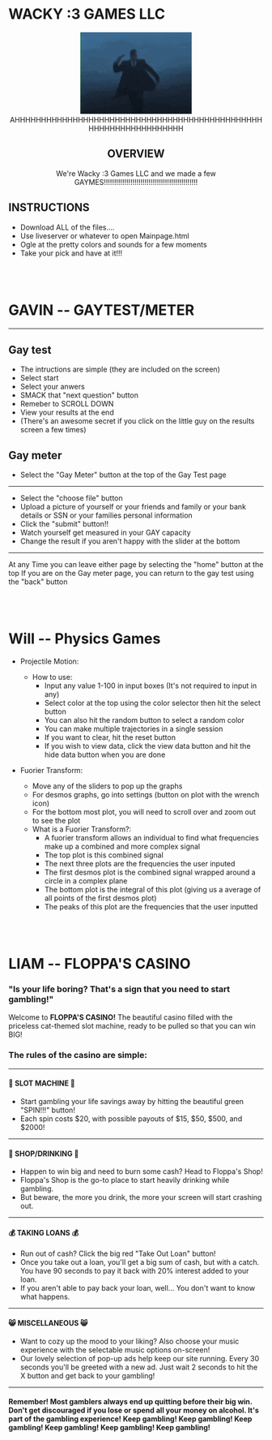 # WACKY :3 GAMES LLC

<p align="center">
<img src="images/gun.gif"><br>
AHHHHHHHHHHHHHHHHHHHHHHHHHHHHHHHHHHHHHHHHHHHHHHHHHHHHHHHHHHHHHHHHH
</p>

<h2 align="center">
OVERVIEW
</h2>

<p align="center">
We're Wacky :3 Games LLC and we made a few GAYMES!!!!!!!!!!!!!!!!!!!!!!!!!!!!!!!!!!!!!!!!!!!!!!
</p>

<h2>
INSTRUCTIONS
</h2>

* Download ALL of the files....
* Use liveserver or whatever to open Mainpage.html
* Ogle at the pretty colors and sounds for a few moments
* Take your pick and have at it!!!

<br><br>

# GAVIN -- GAYTEST/METER
--------------------------
<h2>
Gay test
</h2>

* The intructions are simple (they are included on the screen)
* Select start
* Select your anwers
* SMACK that "next question" button
* Remeber to SCROLL DOWN
* View your results at the end
* (There's an awesome secret if you click on the little guy on the results screen a few times)

<h2>
Gay meter
</h2>

* Select the "Gay Meter" button at the top of the Gay Test page
--------------------------------

* Select the "choose file" button
* Upload a picture of yourself or your friends and family or your bank details or SSN or your families personal information
* Click the "submit" button!!
* Watch yourself get measured in your GAY capacity
* Change the result if you aren't happy with the slider at the bottom
--------------------------------
At any Time you can leave either page by selecting the "home" button at the top
If you are on the Gay meter page, you can return to the gay test using the "back" button


<br><br>


# Will -- Physics Games

* Projectile Motion:

    * How to use:
        - Input any value 1-100 in input boxes (It's not required to input in any)
        -  Select color at the top using the color selector then hit the select button
        -  You can also hit the random button to select a random color
        -  You can make multiple trajectories in a single session
        -  If you want to clear, hit the reset button
        -  If you wish to view data, click the view data button and hit the hide data button when you are done


* Fuorier Transform:
    -  Move any of the sliders to pop up the graphs
    -  For desmos graphs, go into settings (button on plot with the wrench icon)
    -  For the bottom most plot, you will need to scroll over and zoom out to see the plot

    * What is a Fuorier Transform?:
        - A fuorier transform allows an individual to find what frequencies make up a combined and more complex signal
        - The top plot is this combined signal
        - The next three plots are the frequencies the user inputed
        - The first desmos plot is the combined signal wrapped around a circle in a complex plane
        - The bottom plot is the integral of this plot (giving us a average of all points of the first desmos plot)
        - The peaks of this plot are the frequencies that the user inputted

    







<br><br>

# LIAM -- FLOPPA'S CASINO

<h3>"Is your life boring? That's a sign that you need to start gambling!"</h3>

Welcome to <b>FLOPPA'S CASINO!</b> The beautiful casino filled with the priceless cat-themed slot machine, ready to be pulled so that you can win BIG!


<h3>The rules of the casino are simple:</h3>

--------------------------------
<h4>🎰 SLOT MACHINE 🎰</h4>

* Start gambling your life savings away by hitting the beautiful green "SPIN!!!" button!
* Each spin costs $20, with possible payouts of $15, $50, $500, and $2000!
--------------------------------
<h4>🍺 SHOP/DRINKING 🍺</h4>

* Happen to win big and need to burn some cash? Head to Floppa's Shop!
* Floppa's Shop is the go-to place to start heavily drinking while gambling.
* But beware, the more you drink, the more your screen will start crashing out.
--------------------------------
<h4>💰 TAKING LOANS 💰</h4>

* Run out of cash? Click the big red "Take Out Loan" button!
* Once you take out a loan, you'll get a big sum of cash, but with a catch. You have 90 seconds to pay it back with 20% interest added to your loan.
* If you aren't able to pay back your loan, well... You don't want to know what happens.
--------------------------------
<h4>😸 MISCELLANEOUS 😸</h4>

* Want to cozy up the mood to your liking? Also choose your music experience with the selectable music options on-screen!
* Our lovely selection of pop-up ads help keep our site running. Every 30 seconds you'll be greeted with a new ad. Just wait 2 seconds to hit the X button and get back to your gambling!
--------------------------------
<h4>Remember! Most gamblers always end up quitting before their big win. Don't get discouraged if you lose or spend all your money on alcohol. It's part of the gambling experience! Keep gambling! Keep gambling! Keep gambling! Keep gambling! Keep gambling! Keep gambling!</h4>